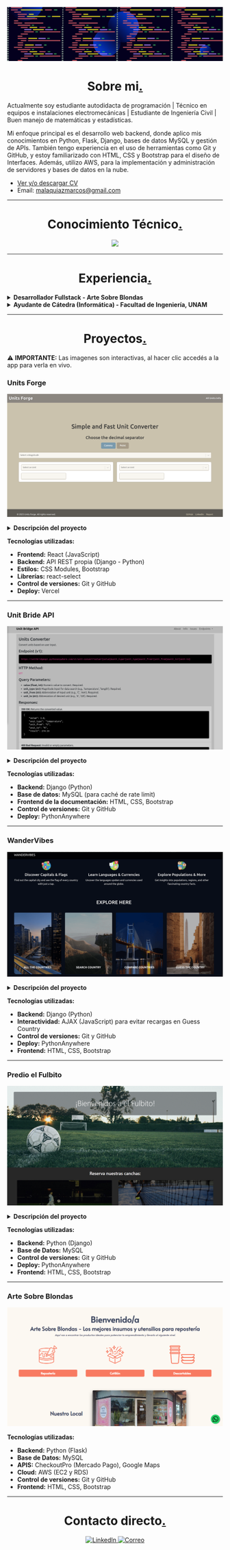 <img src="portada.png" style="height: 100% , width:100%">
<h1 align="center">Sobre mi<a href="">.</a></h1>

<p>Actualmente soy estudiante autodidacta de programación | Técnico en equipos e instalaciones electromecánicas | Estudiante de Ingeniería Civil | Buen manejo de matemáticas y estadísticas.

Mi enfoque principal es el desarrollo web backend, donde aplico mis conocimientos en Python, Flask, Django, bases de datos MySQL y gestión de APIs. También tengo experiencia en el uso de herramientas como Git y GitHub, y estoy familiarizado con HTML, CSS y Bootstrap para el diseño de Interfaces. Además, utilizo AWS, para la implementación y administración de servidores y bases de datos en la nube.</p> 

- [Ver y/o descargar CV](CV-Marcos-Malaquias-V.pdf)
- Email: malaquiazmarcos@gmail.com

---

<h1 align="center">Conocimiento Técnico<a href="">.</a></h1>

<p align="center">

<img src="https://skillicons.dev/icons?i=py,mysql,mongodb,django,flask,js,react,html,css,bootstrap,aws,git,github,linux,windows"/>

</p>

---

<h1 align="center">Experiencia<a href="">.</a></h1>

<details>
<summary><strong>Desarrollador Fullstack - Arte Sobre Blondas</strong></summary>
  
- Desarrollo completo de un ecommerce para una tienda de cotillón, utilizando Python y Flask para el backend. HTML, Bootstrap, y personalizaciones adicionales con CSS para el frontend.
- Gestión de base de datos en MySQL para el manejo de productos, clientes y pedidos.
- Integración de la API de Mercado Pago (Checkout Pro) para procesar pagos de manera segura.
- Implementación de la API de Google Maps para facilitar la ubicación de la tienda y mejorar la experiencia del usuario.
- Control de versiones mediante Git y GitHub, asegurando un flujo de trabajo organizado.
- Despliegue del proyecto en AWS, utilizando EC2 para alojar el servidor y RDS para gestionar la base de datos.

</details>

<details>
<summary><strong>Ayudante de Cátedra (Informática) - Facultad de Ingeniería, UNAM</strong></summary>

- Colaboración en la enseñanza de lógica de programación utilizando Python.
- Soporte en el uso de hojas de cálculo en LibreOffice, abarcando funciones avanzadas y aplicaciones prácticas.
- Instrucción sobre conceptos de Internet, incluyendo protocolos HTTP, DNS y otras tecnologías relacionadas con redes.
- Apoyo a estudiantes en la resolución de problemas y en la comprensión de conceptos técnicos.
- Evaluación de trabajos y exámenes, proporcionando retroalimentación constructiva.

</details>

---

<h1 align="center">Proyectos<a href="">.</a></h1>

⚠️ **IMPORTANTE:** Las imagenes son interactivas, al hacer clic accedés a la app para verla en vivo.

<h3></> Units Forge </h3>

<a href="https://unit-forge-silk.vercel.app/" target="blank"><img src="units-forge.png" ></a>

<details>
<summary><strong>Descripción del proyecto</strong></summary>
  
Aplicación web interactiva desarrollada con React que consume mi propia API de conversión de unidades '[Units Forge](https://unitbridgeapi.pythonanywhere.com/)', creando un ecosistema completo de frontend y backend. El proyecto abarca múltiples categorías como longitud, peso, temperatura, volumen, área, tiempo, velocidad, etc.

La interfaz cuenta con un sistema de navegación por categorías, selectores dinámicos para elegir unidades de origen y destino, y conversiones bidireccionales en tiempo real mediante llamadas a la API. Incluye además una sección informativa con detalles sobre cada categoría de unidad disponible.

**Enfoque técnico y aprendizaje:**
- **Componentes reutilizables:** se desarrolló una arquitectura modular con componentes React separados por responsabilidad, facilitando el mantenimiento y escalabilidad del código.
- **Gestión de estado y peticiones:** implementación de hooks (useState, useEffect) para manejar el estado de las conversiones, llamadas asíncronas a la API y la navegación entre categorías.
- **Estilos modulares:** utilización de CSS Modules para encapsular estilos por componente, evitando conflictos y mejorando la organización del código.
- **Responsive design:**  diseño adaptativo que funciona correctamente en dispositivos móviles y desktop.
</details>

**Tecnologías utilizadas:**
- **Frontend:** React (JavaScript)
- **Backend:** API REST propia (Django - Python)
- **Estilos:** CSS Modules, Bootstrap
- **Librerías:** react-select  
- **Control de versiones:** Git y GitHub  
- **Deploy:** Vercel

***

<h3></> Unit Bride API </h3>

<a href="https://unitbridgeapi.pythonanywhere.com/" target="blank"><img src="unit-bridge-api.png" ></a>

<details>
<summary><strong>Descripción del proyecto</strong></summary>
  
API desarrollada utilizando Django puro, sin herramientas como Django REST Framework. El objetivo principal del proyecto fue comprender en profundidad el funcionamiento de una API, construyéndola paso a paso de forma manual.

Permite convertir unidades de medida (longitud, peso, temperatura, etc.) a través de endpoints simples y claros. La documentación también fue construida manualmente con HTML, CSS y Bootstrap, ofreciendo una interfaz visual muy sencilla donde se explican las rutas disponibles y cómo interactuar con ellas.

**Enfoque técnico y aprendizaje:**
- **Validaciones y control de errores:** se implementó un sistema de validación para asegurar respuestas claras y coherentes ante entradas inválidas o solicitudes incorrectas.
- **Respuestas en formato JSON:** las respuestas fueron estructuradas manualmente, lo que permitió un control total sobre el contenido y el formato de salida.
- **Rate limiting con base de datos:** se utilizó el decorador `ratelimit` para limitar la cantidad de solicitudes por IP en un período determinado. Las peticiones se registran en una base de datos MySQL.
- **Registro de eventos (logging):** se integró el módulo `logging` de Python para registrar eventos importantes, facilitando la depuración y el monitoreo del sistema.
</details>

**Tecnologías utilizadas:**
- **Backend:** Django (Python)  
- **Base de datos:** MySQL (para caché de rate limit)  
- **Frontend de la documentación:** HTML, CSS, Bootstrap  
- **Control de versiones:** Git y GitHub  
- **Deploy:** PythonAnywhere

***

<h3></> WanderVibes </h3>

<a href="https://wandervibes.pythonanywhere.com/" target="blank"><img src="cap-wandervibes.png" ></a>

<details>
<summary><strong>Descripción del proyecto</strong></summary>
  
Aplicación web interactiva que consume la API de Rest Countries para mostrar información detallada de todos los países del mundo. Los usuarios pueden explorar datos como capital, población, idioma, moneda, banderas, entre otros,  además de comparar países y poner a prueba sus conocimientos geográficos.

**Enfoque técnico y mejoras:**
- **Documentación:** cada función y método está documentado con docstrings (estilo PEP 257), facilitando el mantenimiento y escalabilidad del código.

- **Optimización de API:**
  - Problema: algunas respuestas de la API eran demasiado grandes, causando lentitud.
  - Solución:
    - Filtrado de datos en el backend para solicitar solo campos necesarios.
    - Implementación de un sistema de cacheo manual: las respuestas de la API se guardan en archivos .json locales (simulando caché) y se reutilizan en consultas futuras si ya están disponibles.
  - Resultado: reducción significativa en el tiempo de carga y menor consumo de ancho de banda. La aplicación se mantiene rápida incluso en conexiones lentas.

- **Inglés:** interfaz y documentación realizadas completamente en inglés como parte de una práctica activa del idioma.

</details>

**Tecnologías utilizadas:**
- **Backend:** Django (Python)  
- **Interactividad:** AJAX (JavaScript) para evitar recargas en Guess Country
- **Control de versiones:** Git y GitHub
- **Deploy:** PythonAnywhere
- **Frontend:** HTML, CSS, Bootstrap  

***

<h3></> Predio el Fulbito </h3>

<a href="https://predioelfulbito.pythonanywhere.com/" target="blank"><img src="predioelfulbito.png" ></a>

<details>
<summary><strong>Descripción del proyecto</strong></summary>
  
Este proyecto es una aplicación web para la gestión de reservas en un predio deportivo.
El predio cuenta con tres canchas:
- Dos de Fútbol 5.
- Una de Paddel.

Los usuarios pueden crear una cuenta, iniciar sesión y reservar las canchas en los horarios disponibles, también pueden cancelar sus reservas. De esta forma, el sistema facilita la organización de las reservas y permite un control eficiente de los horarios y la disponibilidad de las canchas.
</details>

**Tecnologías utilizadas:**
- **Backend:** Python (Django)  
- **Base de Datos:** MySQL
- **Control de versiones:** Git y GitHub
- **Deploy:** PythonAnywhere
- **Frontend:** HTML, CSS, Bootstrap

***

<h3></> Arte Sobre Blondas </h3>

<a href="https://artesobreblondas.com" target="blank"><img src="asb.png" ></a>

**Tecnologías utilizadas:**
- **Backend:** Python (Flask)  
- **Base de Datos:** MySQL
- **APIS:** CheckoutPro (Mercado Pago), Google Maps
- **Cloud:** AWS (EC2 y RDS)
- **Control de versiones:** Git y GitHub
- **Frontend:** HTML, CSS, Bootstrap 

---

<h1 align="center">Contacto directo<a href="">.</a></h1>

<p align="center">
  <a href="https://www.linkedin.com/in/marcos-daniel-malaquias-5710a9186">
    <img src="https://skillicons.dev/icons?i=linkedin" alt="LinkedIn"/>
  </a>
  <a href="mailto:malaquiazmarcos@gmail.com">
    <img src="https://skillicons.dev/icons?i=gmail" alt="Correo"/>
  </a>
</p>




















